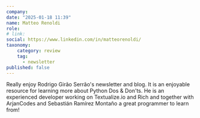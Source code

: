 ```yaml
---
company: 
date: "2025-01-18 11:39"
name: Matteo Renoldi
role: 
# link:
social: https://www.linkedin.com/in/matteorenoldi/
taxonomy:
    category: review
    tag:
      - newsletter
published: false
---
```


Really enjoy Rodrigo Girão Serrão's newsletter and blog. It is an enjoyable resource for learning more about Python Dos & Don'ts.
He is an experienced developer working on Textualize.io and Rich and together with ArjanCodes and Sebastián Ramírez Montaño a great programmer to learn from!
